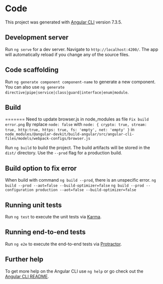 # Code

This project was generated with [Angular CLI](https://github.com/angular/angular-cli) version 7.3.5.

## Development server

Run `ng serve` for a dev server. Navigate to `http://localhost:4200/`. The app will automatically reload if you change any of the source files.

## Code scaffolding

Run `ng generate component component-name` to generate a new component. You can also use `ng generate directive|pipe|service|class|guard|interface|enum|module`.


## Build
=======
Need to update browser.js in node_modules as file `Fix build error.png`
By replace `node: false` with `node: { crypto: true, stream: true, http:true, https: true, fs: 'empty', net: 'empty' }` 
in `node_modules/@angular-devkit/build-angular/src/angular-cli-files/models/webpack-configs/browser.js`

Run `ng build` to build the project. The build artifacts will be stored in the `dist/` directory. Use the `--prod` flag for a production build.

## Build option to fix error
When build with command `ng build --prod`, there is an unspecific error.
`ng build --prod --aot=false --build-optimizer=false`
`ng build --prod --configuration production --aot=false --build-optimizer=false`

## Running unit tests

Run `ng test` to execute the unit tests via [Karma](https://karma-runner.github.io).

## Running end-to-end tests

Run `ng e2e` to execute the end-to-end tests via [Protractor](http://www.protractortest.org/).

## Further help

To get more help on the Angular CLI use `ng help` or go check out the [Angular CLI README](https://github.com/angular/angular-cli/blob/master/README.md).
